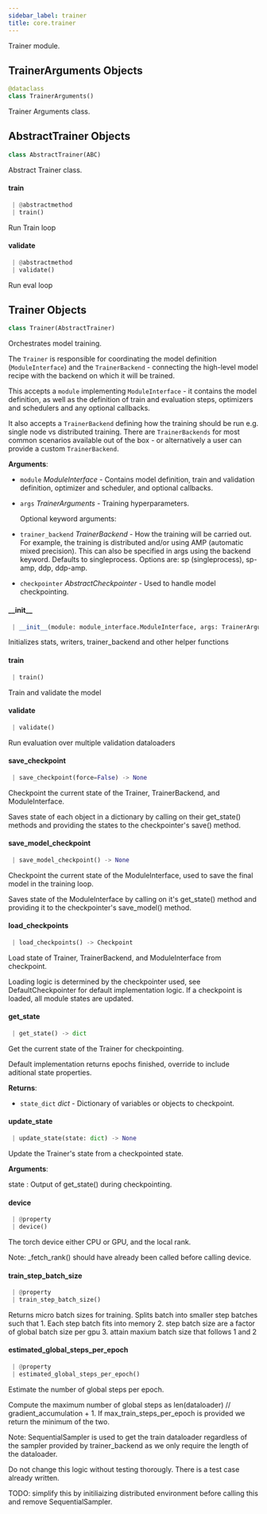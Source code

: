 ```yaml
---
sidebar_label: trainer
title: core.trainer
---
```


Trainer module.

## TrainerArguments Objects

```python
@dataclass
class TrainerArguments()
```

Trainer Arguments class.

## AbstractTrainer Objects

```python
class AbstractTrainer(ABC)
```

Abstract Trainer class.

#### train

```python
 | @abstractmethod
 | train()
```

Run Train loop

#### validate

```python
 | @abstractmethod
 | validate()
```

Run eval loop

## Trainer Objects

```python
class Trainer(AbstractTrainer)
```

Orchestrates model training.

The `Trainer` is responsible for coordinating the model definition
(`ModuleInterface`) and the `TrainerBackend` - connecting the high-level
model recipe with the backend on which it will be trained.

This accepts a `module` implementing `ModuleInterface` - it contains the
model definition, as well as the definition of train and evaluation steps,
optimizers and schedulers and any optional callbacks.

It also accepts a `TrainerBackend` defining how the training should be run
e.g. single node vs distributed training. There are `TrainerBackends` for
most common scenarios available out of the box - or alternatively a user can
provide a custom `TrainerBackend`.

**Arguments**:

- `module` _ModuleInterface_ - Contains model definition, train and validation
  definition, optimizer and scheduler, and optional callbacks.
- `args` _TrainerArguments_ - Training hyperparameters.
  
  Optional keyword arguments:
- `trainer_backend` _TrainerBackend_ - How the training will be carried out.
  For example, the training is distributed and/or using AMP (automatic mixed precision).
  This can also be specified in args using the backend keyword.
  Defaults to singleprocess. Options are: sp (singleprocess), sp-amp, ddp, ddp-amp.
- `checkpointer` _AbstractCheckpointer_ - Used to handle model checkpointing.

#### \_\_init\_\_

```python
 | __init__(module: module_interface.ModuleInterface, args: TrainerArguments, trainer_backend: Optional[trn.TrainerBackend] = None, checkpointer: Optional[AbstractCheckpointer] = None)
```

Initializes stats, writers, trainer_backend and other helper functions

#### train

```python
 | train()
```

Train and validate the model

#### validate

```python
 | validate()
```

Run evaluation over multiple validation dataloaders

#### save\_checkpoint

```python
 | save_checkpoint(force=False) -> None
```

Checkpoint the current state of the Trainer, TrainerBackend, and ModuleInterface.

Saves state of each object in a dictionary by calling on their get_state() methods and
providing the states to the checkpointer&#x27;s save() method.

#### save\_model\_checkpoint

```python
 | save_model_checkpoint() -> None
```

Checkpoint the current state of the ModuleInterface, used to save the final model in the
training loop.

Saves state of the ModuleInterface by calling on it&#x27;s get_state() method and providing it
to the checkpointer&#x27;s save_model() method.

#### load\_checkpoints

```python
 | load_checkpoints() -> Checkpoint
```

Load state of Trainer, TrainerBackend, and ModuleInterface from checkpoint.

Loading logic is determined by the checkpointer used, see DefaultCheckpointer
for default implementation logic. If a checkpoint is loaded, all module
states are updated.

#### get\_state

```python
 | get_state() -> dict
```

Get the current state of the Trainer for checkpointing.

Default implementation returns epochs finished, override to include
aditional state properties.

**Returns**:

- `state_dict` _dict_ - Dictionary of variables or objects to checkpoint.

#### update\_state

```python
 | update_state(state: dict) -> None
```

Update the Trainer&#x27;s state from a checkpointed state.

**Arguments**:

  state : Output of get_state() during checkpointing.

#### device

```python
 | @property
 | device()
```

The torch device either CPU or GPU, and the local rank.

Note: _fetch_rank() should have already been called
before calling device.

#### train\_step\_batch\_size

```python
 | @property
 | train_step_batch_size()
```

Returns micro batch sizes for training. Splits batch into smaller step batches such that
    1. Each step batch fits into memory
    2. step batch size are a factor of global batch size per gpu
    3. attain maxium batch size that follows 1 and 2

#### estimated\_global\_steps\_per\_epoch

```python
 | @property
 | estimated_global_steps_per_epoch()
```

Estimate the number of global steps per epoch.

Compute the maximum number of global steps as len(dataloader) // gradient_accumulation + 1.
If max_train_steps_per_epoch is provided we return the minimum of the two.

Note: SequentialSampler is used to get the train dataloader regardless of
the sampler provided by trainer_backend as we only require the length of the dataloader.

Do not change this logic without testing thorougly. There is a test case already written.

TODO: simplify this by initiliaizing distributed environment before calling this and remove SequentialSampler.

